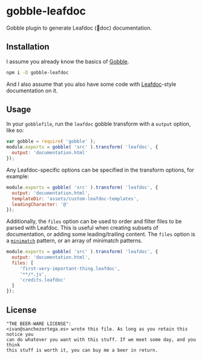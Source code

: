 # gobble-leafdoc

Gobble plugin to generate Leafdoc (🍂doc) documentation.

## Installation

I assume you already know the basics of [Gobble](https://github.com/gobblejs/gobble).

```bash
npm i -D gobble-leafdoc
```

And I also assume that you also have some code with [Leafdoc](https://github.com/IvanSanchez/Leafdoc)-style
documentation on it.

## Usage

In your `gobblefile`, run the `leafdoc` gobble transform with a `output` option, like so:

```javascript
var gobble = require( 'gobble' );
module.exports = gobble( 'src' ).transform( 'leafdoc', {
  output: 'documentation.html'
});
```

Any Leafdoc-specific options can be specified in the transform options, for example:

```javascript
module.exports = gobble( 'src' ).transform( 'leafdoc', {
  output: 'documentation.html',
  templateDir: 'assets/custom-leafdoc-templates',
  leadingCharacter: '@'
});
```

Additionally, the `files` option can be used to order and filter files to be 
parsed with Leafdoc. This is useful when creating subsets of documentation, or
adding some leading/trailing content. The `files` option is a [`minimatch`](https://github.com/isaacs/minimatch)
pattern, or an array of minimatch patterns.

```javascript
module.exports = gobble( 'src' ).transform( 'leafdoc', {
  output: 'documentation.html',
  files: [
     'first-very-important-thing.leafdoc',
     '**/*.js',
     'credits.leafdoc'
  ]
});
```


## License

```
"THE BEER-WARE LICENSE":
<ivan@sanchezortega.es> wrote this file. As long as you retain this notice you
can do whatever you want with this stuff. If we meet some day, and you think
this stuff is worth it, you can buy me a beer in return.
```
